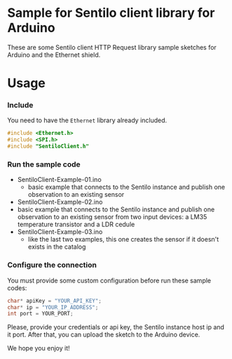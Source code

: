 # Sample for Sentilo client library for Arduino

These are some Sentilo client HTTP Request library sample sketches for Arduino and the Ethernet shield.

# Usage

### Include

You need to have the `Ethernet` library already included.

```c++
#include <Ethernet.h>
#include <SPI.h>
#include "SentiloClient.h"
```

### Run the sample code

* SentiloClient-Example-01.ino
  * basic example that connects to the Sentilo instance and publish one observation to an existing sensor
* SentiloClient-Example-02.ino
 * basic example that connects to the Sentilo instance and publish one observation to an existing sensor from two input devices: a LM35 temperature transistor and a LDR cedule
* SentiloClient-Example-03.ino
    * like the last two examples, this one creates the sensor if it doesn't exists in the catalog

### Configure the connection
You must provide some custom configuration before run these sample codes:

```c++
char* apiKey = "YOUR_API_KEY";
char* ip = "YOUR_IP_ADDRESS";
int port = YOUR_PORT;
```

Please, provide your credentials or api key, the Sentilo instance host ip and it port. After that, you can upload the sketch to the Arduino device.

We hope you enjoy it!
